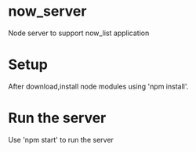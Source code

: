 # now_server
Node server to support now_list application
# Setup
After download,install node modules using 'npm install'.
# Run the server
Use 'npm start' to run the server
